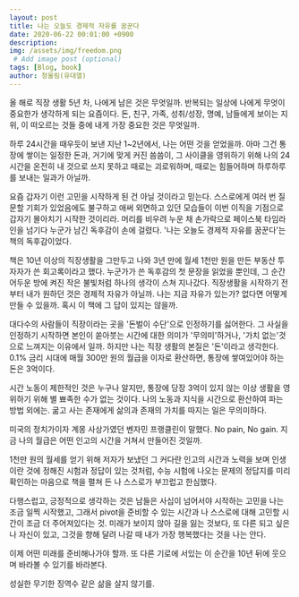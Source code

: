 ```yaml
---
layout: post
title: 나는 오늘도 경제적 자유를 꿈꾼다
date: 2020-06-22 00:01:00 +0900
description:
img: /assets/img/freedom.png
 # Add image post (optional)
tags: [Blog, book]
author: 청울림(유대열)
---
```


올 해로 직장 생활 5년 차, 나에게 남은 것은 무엇일까. 
반복되는 일상에 나에게 무엇이 중요한가 생각하게 되는 요즘이다. 돈, 친구, 가족, 성취/성장, 명예, 남들에게 보이는 지위, 이 떠오르는 것들 중에 내게 가장 중요한 것은 무엇일까. 

하루 24시간을 때우듯이 보낸 지난 1~2년에서, 나는 어떤 것을 얻었을까. 아마 그건 통장에 쌓이는 일정한 돈과, 거기에 맞게 커진 씀씀이, 그 사이클을 영위하기 위해 나의 24시간을 온전히 내 것으로 쓰지 못하고 때로는 괴로워하며, 때로는 힘들어하며 하루하루를 보내는 일과가 아닐까. 

요즘 갑자기 이런 고민을 시작하게 된 건 아닐 것이라고 믿는다. 스스로에게 여러 번 질문할 기회가 있었음에도 불구하고 애써 외면하고 있던 모습들이 이번 이직을 기점으로 갑자기 몰아치기 시작한 것이리라. 머리를 비우려 누운 채 손가락으로 페이스북 타임라인을 넘기다 누군가 남긴 독후감이 손에 걸렸다. '나는 오늘도 경제적 자유를 꿈꾼다'는 책의 독후감이었다. 

책은 10년 이상의 직장생활을 그만두고 나와 3년 만에 월세 1천만 원을 만든 부동산 투자자가 쓴 회고록이라고 했다. 누군가가 쓴 독후감의 첫 문장을 읽었을 뿐인데, 그 순간 어두운 방에 켜진 작은 불빛처럼 하나의 생각이 스쳐 지나갔다. 직장생활을 시작하기 전부터 내가 원하던 것은 경제적 자유가 아닐까. 나는 지금 자유가 있는가? 없다면 어떻게 만들 수 있을까. 혹시 이 책에 그 답이 있지는 않을까. 

대다수의 사람들이 직장이라는 곳을 '돈벌이 수단'으로 인정하기를 싫어한다. 그 사실을 인정하기 시작하면 본인이 쏟아붓는 시간에 대한 의미가 '무의미'하거나, '가치 없는'것으로 느껴지는 이유에서 일까. 하지만 나는 직장 생활의 본질은 '돈'이라고 생각한다. 0.1% 금리 시대에 매월 300만 원의 월급을 이자로 환산하면, 통장에 쌓여있어야 하는 돈은 3억이다.

시간 노동이 제한적인 것은 누구나 알지만, 통장에 당장 3억이 있지 않는 이상 생활을 영위하기 위해 별 뾰족한 수가 없는 것이다. 나의 노동과 지식을 시간으로 환산하여 파는 방법 외에는. 굶고 사는 존재에게 삶의과 존재의 가치를 따지는 일은 무의미하다. 

미국의 정치가이자 계몽 사상가였던 벤자민 프랭클린이 말했다. No pain, No gain. 
지금 나의 월급은 어떤 인고의 시간을 거쳐서 만들어진 것일까. 

1천만 원의 월세를 얻기 위해 저자가 보냈던 그 커다란 인고의 시간과 노력을 보며 인생이란 것에 정해진 시험과 정답이 있는 것처럼, 수능 시험에 나오는 문제의 정답지를 미리 확인하는 마음으로 책을 펼쳐 든 나 스스로가 부끄럽고 한심했다. 

다행스럽고, 긍정적으로 생각하는 것은 남들은 사십이 넘어서야 시작하는 고민을 나는 조금 일찍 시작했고, 그래서 pivot을 준비할 수 있는 시간과 나 스스로에 대해 고민할 시간이 조금 더 주어져있다는 것. 미래가 보이지 않아 길을 잃는 것보다, 또 다른 되고 싶은 나 자신이 있고, 그것을 향해 달려 나갈 때 내가 가장 행복했다는 것을 나는 안다. 

이제 어떤 미래를 준비해나가야 할까. 또 다른 기로에 서있는 이 순간을 10년 뒤에 웃으며 바라볼 수 있기를 바라본다. 

성실한 무기한 징역수 같은 삶을 살지 않기를.